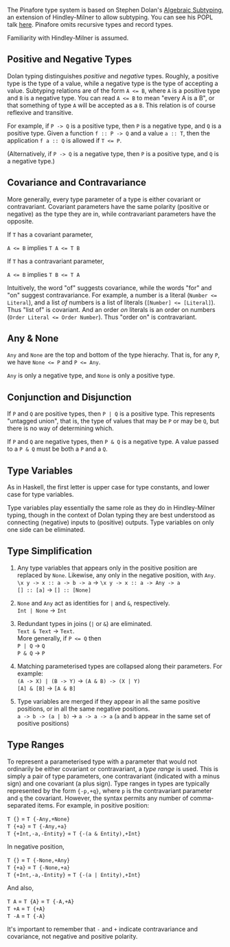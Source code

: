 The Pinafore type system is based on Stephen Dolan's [Algebraic Subtyping](https://www.cl.cam.ac.uk/~sd601/thesis.pdf), an extension of Hindley-Milner to allow subtyping.
You can see his POPL talk [here](https://www.youtube.com/watch?v=-P1ks4NPIyk).
Pinafore omits recursive types and record types.

Familiarity with Hindley-Milner is assumed.

## Positive and Negative Types

Dolan typing distinguishes *positive* and *negative* types.
Roughly, a positive type is the type of a value, while a negative type is the type of accepting a value.
Subtyping relations are of the form `A <= B`, where `A` is a positive type and `B` is a negative type.
You can read `A <= B` to mean "every A is a B", or that something of type `A` will be accepted as a `B`.
This relation is of course reflexive and transitive.

For example, if `P -> Q` is a positive type, then `P` is a negative type, and `Q` is a positive type.
Given a function `f :: P -> Q` and a value `a :: T`, then the application `f a :: Q` is allowed if `T <= P`.

(Alternatively, if `P -> Q` is a negative type, then `P` is a positive type, and `Q` is a negative type.)

## Covariance and Contravariance

More generally, every type parameter of a type is either covariant or contravariant.
Covariant parameters have the same polarity (positive or negative) as the type they are in, while contravariant parameters have the opposite.

If `T` has a covariant parameter,

`A <= B` implies `T A <= T B`

If `T` has a contravariant parameter,

`A <= B` implies `T B <= T A`

Intuitively, the word "of" suggests covariance, while the words "for" and "on" suggest contravariance.
For example, a number is a literal (`Number <= Literal`), and a list *of* numbers is a list of literals (`[Number] <= [Literal]`).
Thus "list of" is covariant.
And an order *on* literals is an order on numbers (`Order Literal <= Order Number`).
Thus "order on" is contravariant.

## Any & None

`Any` and `None` are the top and bottom of the type hierachy. That is, for any `P`, we have `None <= P` and `P <= Any`.

`Any` is only a negative type, and `None` is only a positive type.

## Conjunction and Disjunction

If `P` and `Q` are positive types, then `P | Q` is a positive type.
This represents "untagged union", that is, the type of values that may be `P` or may be `Q`, but there is no way of determining which.

If `P` and `Q` are negative types, then `P & Q` is a negative type.
A value passed to a `P & Q` must be both a `P` and a `Q`.

## Type Variables

As in Haskell, the first letter is upper case for type constants, and lower case for type variables.

Type variables play essentially the same role as they do in Hindley-Milner typing, though in the context of Dolan typing they are best understood as connecting (negative) inputs to (positive) outputs.
Type variables on only one side can be eliminated.

## Type Simplification

1. Any type variables that appears only in the positive position are replaced by `None`. Likewise, any only in the negative position, with `Any`.  
`\x y -> x :: a -> b -> a` &rarr; `\x y -> x :: a -> Any -> a`  
`[] :: [a]` &rarr; `[] :: [None]`

1. `None` and `Any` act as identities for `|` and `&`, respectively.  
`Int | None` &rarr; `Int`

1. Redundant types in joins (`|` or `&`) are eliminated.  
`Text & Text` &rarr; `Text`.  
More generally, if `P <= Q` then  
`P | Q` &rarr; `Q`  
`P & Q` &rarr; `P`

1. Matching parameterised types are collapsed along their parameters. For example:  
`(A -> X) | (B -> Y)` &rarr; `(A & B) -> (X | Y)`  
`[A] & [B]` &rarr; `[A & B]`

1. Type variables are merged if they appear in all the same positive positions, or in all the same negative positions.  
`a -> b -> (a | b)` &rarr; `a -> a -> a` (`a` and `b` appear in the same set of positive positions)

## Type Ranges

To represent a parameterised type with a parameter that would not ordinarily be either covariant or contravariant, a *type range* is used.
This is simply a pair of type parameters, one contravariant (indicated with a minus sign) and one covariant (a plus sign).
Type ranges in types are typically represented by the form `{-p,+q}`, where `p` is the contravariant parameter and `q` the covariant.
However, the syntax permits any number of comma-separated items. For example, in positive position:

`T {}` = `T {-Any,+None}`  
`T {+a}` = `T {-Any,+a}`  
`T {+Int,-a,-Entity}` = `T {-(a & Entity),+Int}`

In negative position,

`T {}` = `T {-None,+Any}`  
`T {+a}` = `T {-None,+a}`  
`T {+Int,-a,-Entity}` = `T {-(a | Entity),+Int}`

And also,

`T A` = `T {A}` = `T {-A,+A}`  
`T +A` = `T {+A}`  
`T -A` = `T {-A}`  

It's important to remember that `-` and `+` indicate contravariance and covariance, not negative and positive polarity.
